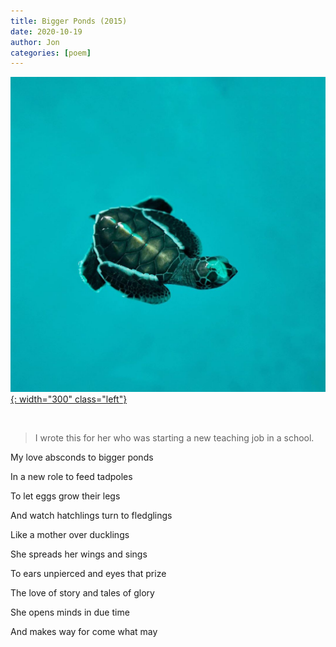 ```yaml
---
title: Bigger Ponds (2015)
date: 2020-10-19 
author: Jon
categories: [poem]
---
```


[![Green sea turtle (Penang, Malaysia)](/assets/img/turtle.jpg){: width="300" class="left"}](https://www.instagram.com/p/B2Gejv_n3pN/)

<br clear="left"/>

> I wrote this for her who was starting a new teaching job in a school. 

My love absconds to bigger ponds

In a new role to feed tadpoles

To let eggs grow their legs

And watch hatchlings turn to fledglings

Like a mother over ducklings

She spreads her wings and sings

To ears unpierced and eyes that prize

The love of story and tales of glory  

She opens minds in due time  

And makes way for come what may  


